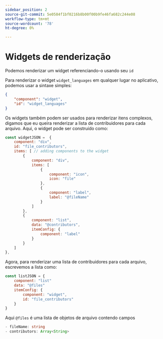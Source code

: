 ```yaml
---
sidebar_position: 2
source-git-commit: 5e0584f1bf0216b8b00f00b9fe46fa682c244e08
workflow-type: tm+mt
source-wordcount: '78'
ht-degree: 0%

---
```



# Widgets de renderização

Podemos renderizar um widget referenciando-o usando seu `id`

Para renderizar o widget `widget_languages` em qualquer lugar no aplicativo, podemos usar a sintaxe simples:

```json
{
    "component": "widget",
    "id": "widget_languages"
}
```

Os widgets também podem ser usados para renderizar itens complexos, digamos que eu queira renderizar a lista de contribuidores para cada arquivo.
Aqui, o widget pode ser construído como:

```js title="fileContributorsWidget.js"
const widgetJSON =  {
    component: "div", 
    id: "file_contributors", 
    items: [ // adding components to the widget
        {
            component: "div",
            items: [
                {
                    component: "icon",
                    icon: "file"
                },
                {
                    component: "label",
                    label: "@fileName"
                }
            ]
        },
        {
            component: "list",
            data: "@contributors",
            itemConfig: {
                component: "label"
            }
        }
    ]
},
```

Agora, para renderizar uma lista de contribuidores para cada arquivo, escrevemos a lista como:

```js title="fileContributorsList.js"
const listJSON = {
    component: "list"
    data: "@files"
    itemConfig: {
        component: "widget",
        id: "file_contributors"
    }
}
```

Aqui `@files` é uma lista de objetos de arquivo contendo campos

```typescript
- fileName: string
- contributors: Array<String>
```
